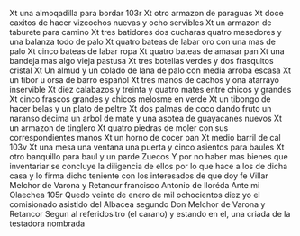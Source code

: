 Xt una almoqadilla para bordar
103r Xt otro armazon de paraguas
Xt doce caxitos de hacer vizcochos nuevas y ocho servibles
Xt un armazon de taburete para camino
Xt tres batidores dos cucharas quatro mesedores y una balanza todo de palo
Xt quatro bateas de labar oro con una mas de palo
Xt cinco bateas de labar ropa
Xt quatro bateas de amasar pan
Xt una bandeja mas algo vieja pastusa
Xt tres botellas verdes y dos frasquitos cristal
Xt Un almud y un colado de lana de palo con media arroba escasa
Xt un tibor u orsa de barro español
Xt tres manos de cachos y ona atarrayo inservible
Xt diez calabazos y treinta y quatro mates entre chicos y grandes
Xt cinco frascos grandes y chicos melosme en verde
Xt un tibongo de hacer belas y un plato de peltre
Xt dos palmas de coco dando fruto un naranso decima un arbol de mate y una asotea de guayacanes nuevos
Xt un armazon de tinglero
Xt quatro piedras de moler con sus correspondientes manos
Xt un horno de cocer pan
Xt medio barril de cal
103v Xt una mesa una ventana una puerta y cinco asientos para baules
Xt otro banquillo para baul y un parde Zuecos
Y por no haber mas bienes que inventariar se concluye la diligencia de ellos por lo que hace a los de dicha casa y lo firma dicho teniente con los interesados de que doy fe
Villar Melchor de Varona y Retancur
francisco Antonio de lloréda Ante mi
Olaechea
105r Quedo veinte de enero de mil ochocientos diez yo el comisionado asistido del Albacea segundo Don Melchor de Varona y Retancor Segun al referidositro (el carano) y estando en el, una criada de la testadora nombrada